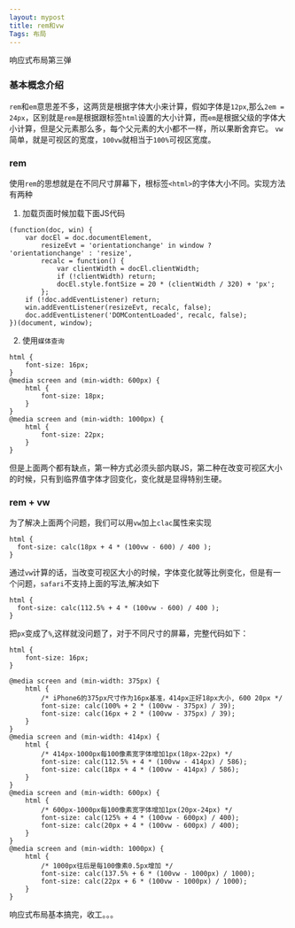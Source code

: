```yaml
---
layout: mypost
title: rem和vw
Tags: 布局
---
```


响应式布局第三弹

### 基本概念介绍

`rem`和`em`意思差不多，这两货是根据字体大小来计算，假如字体是`12px`,那么`2em = 24px`，区别就是`rem`是根据跟标签`html`设置的大小计算，而`em`是根据父级的字体大小计算，但是父元素那么多，每个父元素的大小都不一样，所以果断舍弃它。
`vw`简单，就是可视区的宽度，`100vw`就相当于`100%`可视区宽度。

### rem

使用`rem`的思想就是在不同尺寸屏幕下，根标签`<html>`的字体大小不同。实现方法有两种

1. 加载页面时候加载下面JS代码
```
(function(doc, win) {
    var docEl = doc.documentElement,
        resizeEvt = 'orientationchange' in window ? 'orientationchange' : 'resize',
        recalc = function() {
            var clientWidth = docEl.clientWidth;
            if (!clientWidth) return;
            docEl.style.fontSize = 20 * (clientWidth / 320) + 'px';
        };
    if (!doc.addEventListener) return;
    win.addEventListener(resizeEvt, recalc, false);
    doc.addEventListener('DOMContentLoaded', recalc, false);
})(document, window);
```
2. 使用`媒体查询`
```
html {
    font-size: 16px;
}
@media screen and (min-width: 600px) {
    html {
        font-size: 18px;
    }
}
@media screen and (min-width: 1000px) {
    html {
        font-size: 22px;
    }
}
```

但是上面两个都有缺点，第一种方式必须头部内联JS，第二种在改变可视区大小的时候，只有到临界值字体才回变化，变化就是显得特别生硬。

### rem + vw

为了解决上面两个问题，我们可以用`vw`加上`clac`属性来实现

```
html {
  font-size: calc(18px + 4 * (100vw - 600) / 400 );
}
```
通过`vw`计算的话，当改变可视区大小的时候，字体变化就等比例变化，但是有一个问题，`safari`不支持上面的写法,解决如下

```
html {
  font-size: calc(112.5% + 4 * (100vw - 600) / 400 );
}
```
把`px`变成了`%`,这样就没问题了，对于不同尺寸的屏幕，完整代码如下：

```
html {
    font-size: 16px;
}

@media screen and (min-width: 375px) {
    html {
        /* iPhone6的375px尺寸作为16px基准，414px正好18px大小, 600 20px */
        font-size: calc(100% + 2 * (100vw - 375px) / 39);
        font-size: calc(16px + 2 * (100vw - 375px) / 39);
    }
}
@media screen and (min-width: 414px) {
    html {
        /* 414px-1000px每100像素宽字体增加1px(18px-22px) */
        font-size: calc(112.5% + 4 * (100vw - 414px) / 586);
        font-size: calc(18px + 4 * (100vw - 414px) / 586);
    }
}
@media screen and (min-width: 600px) {
    html {
        /* 600px-1000px每100像素宽字体增加1px(20px-24px) */
        font-size: calc(125% + 4 * (100vw - 600px) / 400);
        font-size: calc(20px + 4 * (100vw - 600px) / 400);
    }
}
@media screen and (min-width: 1000px) {
    html {
        /* 1000px往后是每100像素0.5px增加 */
        font-size: calc(137.5% + 6 * (100vw - 1000px) / 1000);
        font-size: calc(22px + 6 * (100vw - 1000px) / 1000);
    }
}
```

响应式布局基本搞完，收工。。。
